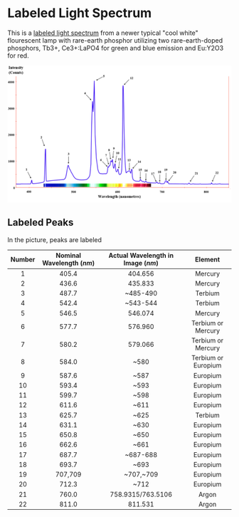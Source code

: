# Labeled Light Spectrum

This is a [labeled light spectrum](https://commons.wikimedia.org/wiki/File:Fluorescent_lighting_spectrum_peaks_labeled_with_colored_peaks_added.png) from a newer typical "cool white" flourescent lamp with rare-earth phosphor utilizing two rare-earth-doped phosphors, Tb3+, Ce3+:LaPO4 for green and blue emission and Eu:Y2O3 for red. 

![Image](./labeledSpectrum1.png)


## Labeled Peaks

In the picture, peaks are labeled

| Number | Nominal Wavelength (*nm*) | Actual Wavelength in Image (*nm*) | Element |
| :----: | :-----------------------: | :-------------------------------: | :-----: |
|1|	405.4	| 404.656 | Mercury |
|2|	436.6	|435.833 | Mercury |
|3|	487.7	|	~485-490 | Terbium |
|4|	542.4	|~543-544| Terbium |
|5|	546.5	|	546.074  | Mercury |
|6|	577.7	|576.960 | Terbium or Mercury |
|7|	580.2	|579.066 | Terbium or Mercury |
|8|	584.0	|	~580 | Terbium or Europium |
|9|	587.6	|	~587 | Europium |
|10|	593.4	|	~593 | Europium |
|11| 599.7|		~598 | Europium |
|12|	611.6	|~611 | Europium |
|13|	625.7	|	~625| Terbium |
|14|	631.1	|	~630 | Europium |
|15|	650.8	|	~650 | Europium |
|16|	662.6	|	~661 | Europium |
|17|	687.7	|~687-688 | Europium |
|18|	693.7	|	~693 | Europium |
|19|	707,709	|	~707,~709 | Europium |
|20|	712.3	|	~712 | Europium |
|21|	760.0	|	758.9315/763.5106  | Argon |
|22|	811.0	|	811.531| Argon |
